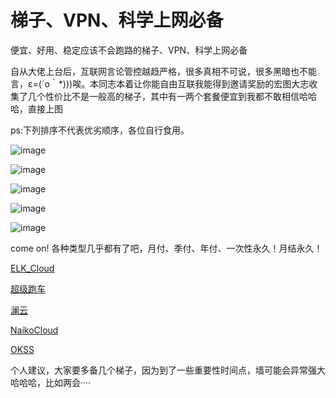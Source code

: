 # 梯子、VPN、科学上网必备
便宜、好用、稳定应该不会跑路的梯子、VPN、科学上网必备  

自从大佬上台后，互联网言论管控越趋严格，很多真相不可说，很多黑暗也不能言，ε=(´ο｀*)))唉。本同志本着让你能自由互联我能得到邀请奖励的宏图大志收集了几个性价比不是一般高的梯子，其中有一两个套餐便宜到我都不敢相信哈哈哈，直接上图  

ps:下列排序不代表优劣顺序，各位自行食用。

![image](https://user-images.githubusercontent.com/93764491/158548983-0159e5ac-fcb4-474b-b8b9-351356337f36.png)


![image](https://user-images.githubusercontent.com/93764491/158549406-f94c7e86-f63c-4caf-99f8-7624960bb3b2.png)


![image](https://user-images.githubusercontent.com/93764491/158549592-647296d2-72f4-4db5-943b-a5a90c7eff00.png)


![image](https://user-images.githubusercontent.com/93764491/158550061-8cbf38b3-d255-4199-a289-692ffdb5d6fb.png)


![image](https://user-images.githubusercontent.com/93764491/158550435-1e3c558a-9d10-43cf-afe1-0ee19623dead.png)


come on! 各种类型几乎都有了吧，月付、季付、年付、一次性永久！月结永久！

[ELK_Cloud](https://www.elkcloud.cc/auth/register?code=5Y6w)

[超级跑车](http://paoche.one/#/register?code=8yI5Z3oU)

[澜云](https://ep.0318.cyou/#/register?code=12sypiUN)

[NaikoCloud](https://naiko.cloud/auth/register?code=VaEK)

[OKSS](https://okss.us/#/register?code=uLTK9oyA)

个人建议，大家要多备几个梯子，因为到了一些重要性时间点，墙可能会异常强大哈哈哈，比如两会····
